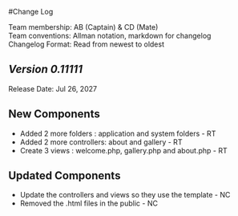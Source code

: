 #Change Log

Team membership:  AB (Captain) & CD (Mate)  
Team conventions: Allman notation, markdown for changelog  
Changelog Format: Read from newest to oldest

## *Version 0.11111*

Release Date: Jul 26, 2027

## New Components
 - Added 2 more folders : application and system folders - RT
 - Added 2 more controllers: about and gallery - RT
 - Create 3 views : welcome.php, gallery.php and about.php - RT

## Updated Components
 - Update the controllers and views so they use the template - NC
 - Removed the .html files in the public - NC

